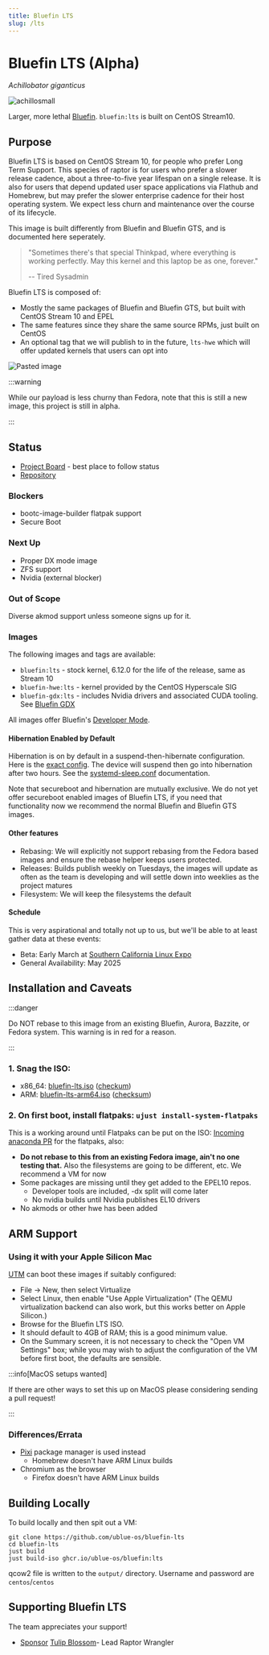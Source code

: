 ```yaml
---
title: Bluefin LTS
slug: /lts
---
```


# Bluefin LTS (Alpha)
*Achillobator giganticus*

![achillosmall](https://github.com/user-attachments/assets/b6945e80-34e4-44bb-8518-91ad31fed56d)


Larger, more lethal [Bluefin](https://projectbluefin.io). `bluefin:lts` is built on CentOS Stream10.

## Purpose

Bluefin LTS is based on CentOS Stream 10, for people who prefer Long Term Support. 
This species of raptor is for users who prefer a slower release cadence, about a three-to-five year lifespan on a single release.
It is also for users that depend updated user space applications via Flathub and Homebrew, but may prefer the slower enterprise cadence for their host operating system.
We expect less churn and maintenance over the course of its lifecycle. 

This image is built differently from Bluefin and Bluefin GTS, and is documented here seperately.

> "Sometimes there's that special Thinkpad, where everything is working perfectly. May this kernel and this laptop be as one, forever." 
>
> -- Tired Sysadmin

Bluefin LTS is composed of:

- Mostly the same packages of Bluefin and Bluefin GTS, but built with CentOS Stream 10 and EPEL
- The same features since they share the same source RPMs, just built on CentOS
- An optional tag that we will publish to in the future, `lts-hwe` which will offer updated kernels that users can opt into

![Pasted image](https://github.com/user-attachments/assets/3972ac0f-d37e-4e89-ae91-ff1eb76eabeb)


:::warning

While our payload is less churny than Fedora, note that this is still a new image, this project is still in alpha.

:::

## Status

- [Project Board](https://github.com/orgs/ublue-os/projects/9) - best place to follow status
- [Repository](https://github.com/ublue-os/bluefin-lts)

### Blockers

- bootc-image-builder flatpak support
- Secure Boot

### Next Up 

- Proper DX mode image
- ZFS support
- Nvidia (external blocker)

### Out of Scope

Diverse akmod support unless someone signs up for it. 

### Images

The following images and tags are available:

- `bluefin:lts` - stock kernel, 6.12.0 for the life of the release, same as Stream 10
- `bluefin-hwe:lts` - kernel provided by the CentOS Hyperscale SIG
- `bluefin-gdx:lts` - includes Nvidia drivers and associated CUDA tooling. See [Bluefin GDX](/gdx)

All images offer Bluefin's [Developer Mode](/bluefin-dx).
  
#### Hibernation Enabled by Default

Hibernation is on by default in a suspend-then-hibernate configuration. Here is the [exact config](https://github.com/ublue-os/bluefin-lts/blob/c0c8e2166cb5d0c4dd511ab3f677450c2cf8de0c/build_scripts/40-services.sh#L6). The device will suspend then go into hibernation after two hours. See the [systemd-sleep.conf](https://www.freedesktop.org/software/systemd/man/latest/systemd-sleep.conf.html) documentation.

Note that secureboot and hibernation are mutually exclusive. We do not yet offer secureboot enabled images of Bluefin LTS, if you need that functionality now we recommend the normal Bluefin and Bluefin GTS images.  

#### Other features

- Rebasing: We will explicitly not support rebasing from the Fedora based images and ensure the rebase helper keeps users protected.
- Releases: Builds publish weekly on Tuesdays, the images will update as often as the team is developing and will settle down into weeklies as the project matures
- Filesystem: We will keep the filesystems the default

#### Schedule

This is very aspirational and totally not up to us, but we'll be able to at least gather data at these events: 

- Beta: Early March at [Southern California Linux Expo](https://www.socallinuxexpo.org/scale/22x)
- General Availability: May 2025

## Installation and Caveats

:::danger

Do NOT rebase to this image from an existing Bluefin, Aurora, Bazzite, or Fedora system. This warning is in red for a reason. 

:::

### 1. Snag the ISO:
   - x86_64: [bluefin-lts.iso](https://download.projectbluefin.io/bluefin-lts.iso) ([checkum](https://download.projectbluefin.io/bluefin-lts.iso-CHECKSUM))
   - ARM: [bluefin-lts-arm64.iso](https://download.projectbluefin.io/bluefin-lts-arm64.iso) ([checksum](https://download.projectbluefin.io/bluefin-lts-arm64.iso-CHECKSUM))
   
### 2. On first boot, install flatpaks: `ujust install-system-flatpaks`
  
This is a working around until Flatpaks can be put on the ISO: [Incoming anaconda PR](https://github.com/rhinstaller/anaconda/pull/6056) for the flatpaks, also:

- **Do not rebase to this from an existing Fedora image, ain't no one testing that.** Also the filesystems are going to be different, etc. We recommend a VM for now
- Some packages are missing until they get added to the EPEL10 repos.
  - Developer tools are included, -dx split will come later
  - No nvidia builds until Nvidia publishes EL10 drivers
- No akmods or other hwe has been added

## ARM Support

### Using it with your Apple Silicon Mac

[UTM](https://github.com/utmapp/UTM/) can boot these images if suitably configured:

*   File → New, then select Virtualize
*   Select Linux, then enable "Use Apple Virtualization" (The QEMU virtualization backend can also work, but this works better on Apple Silicon.)
*   Browse for the Bluefin LTS ISO.
*   It should default to 4GB of RAM; this is a good minimum value.
*   On the Summary screen, it is not necessary to check the "Open VM Settings" box; while you may wish to adjust the configuration of the VM before first boot, the defaults are sensible.

:::info[MacOS setups wanted]

If there are other ways to set this up on MacOS please considering sending a pull request!

:::

### Differences/Errata

- [Pixi](https://github.com/prefix-dev/pixi) package manager is used instead
  - Homebrew doesn't have ARM Linux builds
- Chromium as the browser
  - Firefox doesn't have ARM Linux builds

## Building Locally 

To build locally and then spit out a VM: 

```
git clone https://github.com/ublue-os/bluefin-lts
cd bluefin-lts
just build
just build-iso ghcr.io/ublue-os/bluefin:lts
```

qcow2 file is written to the `output/` directory. Username and password are `centos`/`centos`

## Supporting Bluefin LTS

The team appreciates your support!

- <a class="github-button" href="https://github.com/sponsors/tulilirockz" data-color-scheme="no-preference: light; light: light; dark: dark;" data-icon="octicon-heart" data-size="large" aria-label="Sponsor tulilirockz">Sponsor</a> [Tulip Blossom](https://github.com/tulilirockz)- Lead Raptor Wrangler

